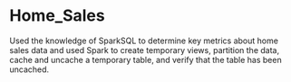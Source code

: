 # Home_Sales
Used the knowledge of SparkSQL to determine key metrics about home sales data and used Spark to create temporary views, partition the data, cache and uncache a temporary table, and verify that the table has been uncached.
